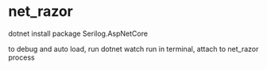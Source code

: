 # net_razor
dotnet install package Serilog.AspNetCore

to debug and auto load,
run dotnet watch run in terminal, attach to net_razor process
